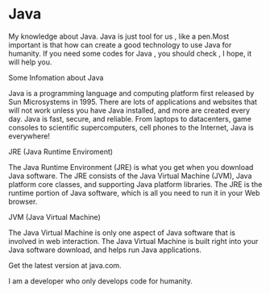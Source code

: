 # Java
My knowledge about Java.
Java is just tool for us , like a pen.Most important is that how can create a good technology to use Java for humanity.
If you need some codes for Java , you should check , I hope, it will help you.

Some Infomation about Java

Java is a programming language and computing platform first released by Sun Microsystems in 1995. There are lots of applications and 
websites that will not work unless you have Java installed, and more are created every day. Java is fast, secure, and reliable. From 
laptops to datacenters, game consoles to scientific supercomputers, cell phones to the Internet, Java is everywhere!

JRE (Java Runtime Enviroment)

The Java Runtime Environment (JRE) is what you get when you download Java software. The JRE consists of the Java Virtual Machine (JVM), 
Java platform core classes, and supporting Java platform libraries. The JRE is the runtime portion of Java software, which is all you need 
to run it in your Web browser.

JVM (Java Virtual Machine)

The Java Virtual Machine is only one aspect of Java software that is involved in web interaction. The Java Virtual Machine is built right 
into your Java software download, and helps run Java applications.

Get the latest version at java.com.


I am a developer who only develops code for humanity.
